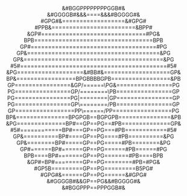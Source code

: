 <html>
<head>
</head>
<body>
      <div align = "center">
                &#BGGPPPPPPPPGGB#&                <br>
            &#GGGGB#&&&====&&&#BGGGG#&            <br>
          #GPG#&==================&#GPG#          <br>
        #PPB&========================&BPP#        <br>
      &GP#==============================#PG&      <br>
     BPB==================================BPB     <br>
    GP#====================================#PG    <br>
   GP&======================================&PG   <br>
  GP&========================================&PG  <br>
 #5#==========================================#5# <br>
&PG===================&#BB#&===================GP& <br>
BP&=================BPGBBBBGPB=================&PB <br>
GP================&GP/======\PG&================PG<br>
PG================GP/========\PB================GP<br>
PG================PG|========|GP================GP<br>
PG================GP\========/PB================GP<br>
GP=================PP\======/PP=================PG<br>
BP&===============BPGPGB==BGPGPB===============&PB <br>
&PG==============BP#==GP==PG==#PB==============GP& <br>
 #5#============BP#===GP==PG===#PB============#5# <br>
  GP&==========BP#====GP==PG====#PB==========&PG  <br>
   GP&========BP#=====GP==PG=====#PB========&PG   <br>
    GP#======BP#======GP==PG======#PB======#PG    <br>
     BPB====BP#=======GP==PG=======#PB====BPB     <br>
      &GP#=BP#========GP==PG========#PB=#PG&      <br>
        #GP5B=========GP==PG=========B5PG#        <br>
          #GPG#&======GP==PG======&#GPG#          <br>
            &#GGGGB#&&GP==PG&&#BGGGG#&            <br>
                &#BGGPPP==PPPGGB#&                <br>                  
      </div>
</body>
</html>

